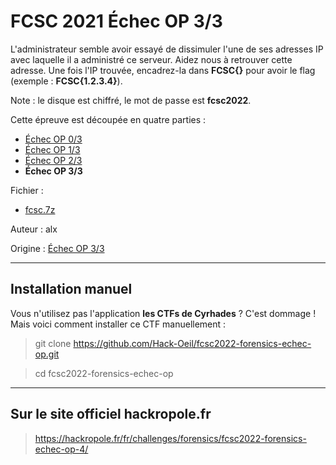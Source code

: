 # FCSC 2021 Échec OP 3/3

L'administrateur semble avoir essayé de dissimuler l'une de ses adresses IP avec laquelle il a administré ce serveur. Aidez nous à retrouver cette adresse. Une fois l'IP trouvée, encadrez-la dans **FCSC{}** pour avoir le flag (exemple : **FCSC{1.2.3.4}**).

Note : le disque est chiffré, le mot de passe est **fcsc2022**.


Cette épreuve est découpée en quatre parties :

- [Échec OP 0/3](README_0_3.md)
- [Échec OP 1/3](README_1_3.md)
- [Échec OP 2/3](README_2_3.md)
- **Échec OP 3/3**


Fichier : 
- [fcsc.7z](https://hackropole.fr/filer/fcsc2022-forensics-echec-op/public_filer/fcsc.7z)



Auteur : alx

Origine : [Échec OP 3/3](https://hackropole.fr/fr/challenges/forensics/fcsc2022-forensics-echec-op-4/)



-----------

## Installation manuel
Vous n'utilisez pas l'application **les CTFs de Cyrhades** ? C'est dommage !
Mais voici comment installer ce CTF manuellement :

> git clone https://github.com/Hack-Oeil/fcsc2022-forensics-echec-op.git

> cd fcsc2022-forensics-echec-op


-----------

## Sur le site officiel hackropole.fr
> https://hackropole.fr/fr/challenges/forensics/fcsc2022-forensics-echec-op-4/